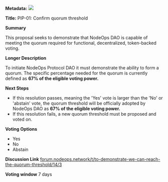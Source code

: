 **Metadata:** [![](https://img.shields.io/badge/Status-Discussion-lightgrey)]()

**Title:** PIP-01: Confirm quorum threshold

**Summary**

This proposal seeks to demonstrate that NodeOps DAO is capable of meeting the quorum required for functional, decentralized, token-backed voting.

**Longer Description**

To initiate NodeOps Protocol DAO it must demonstrate the ability to form a quorum. The specific percentage needed for the quorum is currently defined as **67% of the eligible voting power.**

**Next Steps**

- If this resolution passes, meaning the 'Yes' vote is larger than the 'No' or 'abstain' vote, the quorum threshold will be officially adopted by NodeOps DAO as **67% of the eligible voting power.**
- If this resolution fails, a new quorum threshold must be proposed and voted on.

**Voting Options**

- Yes
- No
- Abstain

**Discussion Link**
[forum.nodeops.network/t/to-demonstrate-we-can-reach-the-quorum-threshold/14/3](https://forum.nodeops.network/t/to-demonstrate-we-can-reach-the-quorum-threshold/14/3)

**Voting window**
7 days